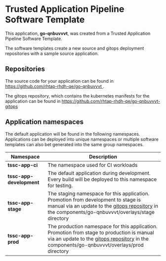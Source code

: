 # Trusted Application Pipeline Software Template

This application, **go-qnbuvvvt**, was created from a Trusted Application Pipeline Software Template.

The software templates create a new source and gitops deployment repositories with a sample source application. 

## Repositories

The source code for your application can be found in [https://github.com/rhtap-rhdh-qe/go-qnbuvvvt ](https://github.com/rhtap-rhdh-qe/go-qnbuvvvt ).
 
The gitops repository, which contains the kubernetes manifests for the application can be found in 
[https://github.com/rhtap-rhdh-qe/go-qnbuvvvt-gitops ](https://github.com/rhtap-rhdh-qe/go-qnbuvvvt-gitops ) 

## Application namespaces 

The default application will be found in the following namespaces. Applications can be deployed into unique namespaces or multiple software templates can also bet generated into the same group namespaces.  

|  Namespace   |  Description   |  
| -------- | -------- |
| **tssc-app-ci** | The namespace used for CI workloads |
| **tssc-app-development** | The default application during development. Every build will be deployed to this namespace for testing. |
| **tssc-app-stage** | The staging namespace for this application. Promotion from development to stage is manual via an update to the [gitops repository](https://github.com/rhtap-rhdh-qe/go-qnbuvvvt-gitops ) in the components/go-qnbuvvvt/overlays/stage directory |
| **tssc-app-prod** | The production namespace for this application. Promotion from stage to production is manual via an update to the [gitops repository](https://github.com/rhtap-rhdh-qe/go-qnbuvvvt-gitops ) in the components/go-qnbuvvvt/overlays/prod directory |